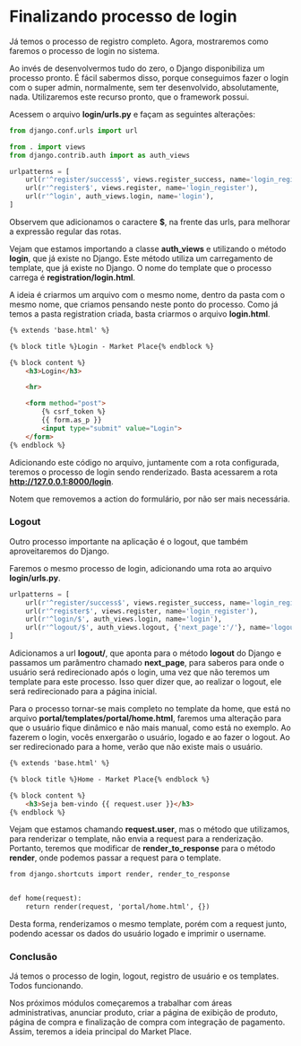 # Finalizando processo de login

Já temos o processo de registro completo. Agora, mostraremos como faremos o processo de login no sistema.

Ao invés de desenvolvermos tudo do zero, o Django disponibiliza um processo pronto. É fácil sabermos disso, porque conseguimos fazer o login com o super admin, normalmente, sem ter desenvolvido, absolutamente, nada. Utilizaremos este recurso pronto, que o framework possui.

Acessem o arquivo **login/urls.py** e façam as seguintes alterações:

```python
from django.conf.urls import url

from . import views
from django.contrib.auth import as auth_views

urlpatterns = [
    url(r'^register/success$', views.register_success, name='login_register_success'),
    url(r'^register$', views.register, name='login_register'),
    url(r'^login', auth_views.login, name='login'),
]
```

Observem que adicionamos o caractere **$**, na frente das urls, para melhorar a expressão regular das rotas.

Vejam que estamos importando a classe **auth_views** e utilizando o método **login**, que já existe no Django. Este método utiliza um carregamento de template, que já existe no Django. O nome do template que o processo carrega é **registration/login.html**.

A ideia é criarmos um arquivo com o mesmo nome, dentro da pasta com o mesmo nome, que criamos pensando neste ponto do processo. Como já temos a pasta registration criada, basta criarmos o arquivo **login.html**.

```html
{% extends 'base.html' %}

{% block title %}Login - Market Place{% endblock %}

{% block content %}
    <h3>Login</h3>

    <hr>

    <form method="post">
        {% csrf_token %}
        {{ form.as_p }}
        <input type="submit" value="Login">
    </form>
{% endblock %}
```

Adicionando este código no arquivo, juntamente com a rota configurada, teremos o processo de login sendo renderizado. Basta acessarem a rota **http://127.0.0.1:8000/login**.

Notem que removemos a action do formulário, por não ser mais necessária.

### Logout

Outro processo importante na aplicação é o logout, que também aproveitaremos do Django.

Faremos o mesmo processo de login, adicionando uma rota ao arquivo **login/urls.py**.

```python
urlpatterns = [
    url(r'^register/success$', views.register_success, name='login_register_success'),
    url(r'^register$', views.register, name='login_register'),
    url(r'^login/$', auth_views.login, name='login'),
    url(r'^logout/$', auth_views.logout, {'next_page':'/'}, name='logout'),
]
```

Adicionamos a url **logout/**, que aponta para o método **logout** do Django e passamos um parâmentro chamado **next_page**, para saberos para onde o usuário será redirecionado após o login, uma vez que não teremos um template para este processo. Isso quer dizer que, ao realizar o logout, ele será redirecionado para a página inicial.

Para o processo tornar-se mais completo no template da home, que está no arquivo **portal/templates/portal/home.html**, faremos uma alteração para que o usuário fique dinâmico e não mais manual, como está no exemplo. Ao fazerem o login, vocês enxergarão o usuário, logado e ao fazer o logout. Ao ser redirecionado para a home, verão que não existe mais o usuário.

```html
{% extends 'base.html' %}

{% block title %}Home - Market Place{% endblock %}

{% block content %}
    <h3>Seja bem-vindo {{ request.user }}</h3>
{% endblock %}
```

Vejam que estamos chamando **request.user**, mas o método que utilizamos, para renderizar o template, não envia a request para a renderização. Portanto, teremos que modificar de **render_to_response** para o método **render**, onde podemos passar a request para o template.

```html
from django.shortcuts import render, render_to_response


def home(request):
    return render(request, 'portal/home.html', {})
```

Desta forma, renderizamos o mesmo template, porém com a request junto, podendo acessar os dados do usuário logado e imprimir o username.

### Conclusão

Já temos o processo de login, logout, registro de usuário e os templates. Todos funcionando.

Nos próximos módulos começaremos a trabalhar com áreas administrativas, anunciar produto, criar a página de exibição de produto, página de compra e finalização de compra com integração de pagamento. Assim, teremos a ideia principal do Market Place.











